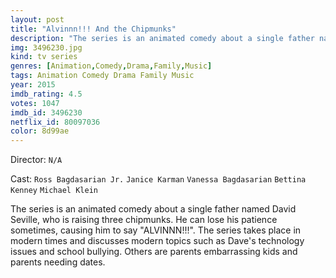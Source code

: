 ```yaml
---
layout: post
title: "Alvinnn!!! And the Chipmunks"
description: "The series is an animated comedy about a single father named David Seville, who is raising three chipmunks. He can lose his patience sometimes, causing him to say ALVINNN!!!. The series takes place in modern times and discusses modern topics such as Dave's technology issues and school bullying. Others are parents embarrassing kids and parents needing dates..."
img: 3496230.jpg
kind: tv series
genres: [Animation,Comedy,Drama,Family,Music]
tags: Animation Comedy Drama Family Music 
year: 2015
imdb_rating: 4.5
votes: 1047
imdb_id: 3496230
netflix_id: 80097036
color: 8d99ae
---
```

Director: `N/A`  

Cast: `Ross Bagdasarian Jr.` `Janice Karman` `Vanessa Bagdasarian` `Bettina Kenney` `Michael Klein` 

The series is an animated comedy about a single father named David Seville, who is raising three chipmunks. He can lose his patience sometimes, causing him to say "ALVINNN!!!". The series takes place in modern times and discusses modern topics such as Dave's technology issues and school bullying. Others are parents embarrassing kids and parents needing dates.